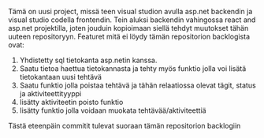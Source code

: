 Tämä on uusi project, missä teen visual studion avulla asp.net backendin ja visual studio codella frontendin. 
Tein aluksi backendin vahingossa react and asp.net projektilla, joten jouduin kopioimaan siellä tehdyt muutokset tähän uuteen repositoryyn.
Featuret mitä ei löydy tämän repositorion backlogista ovat:
1. Yhdistetty sql tietokanta asp.netin kanssa.
2. Saatu tietoa haettua tietokannasta ja tehty myös funktio jolla voi lisätä tietokantaan uusi tehtävä
3. Saatu funktio jolla poistaa tehtävä ja tähän relaatiossa olevat tägit, status ja aktiviteettityyppi
4. lisätty aktiviteetin poisto funktio
5. lisätty funktio jolla voidaan muokata tehtävää/aktiviteettiä

Tästä eteenpäin commitit tulevat suoraan tämän repositorion backlogiin

